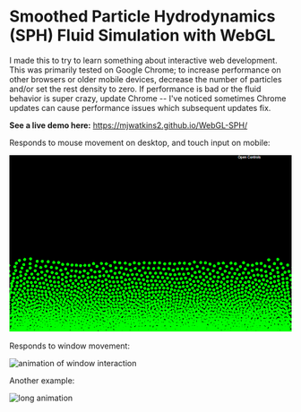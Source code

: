 # Smoothed Particle Hydrodynamics (SPH) Fluid Simulation with WebGL

I made this to try to learn something about interactive web development. This was primarily tested on Google Chrome; to increase performance on other browsers or older mobile devices, decrease the number of particles and/or set the rest density to zero. If performance is bad or the fluid behavior is super crazy, update Chrome -- I've noticed sometimes Chrome updates can cause performance issues which subsequent updates fix.

**See a live demo here:** https://mjwatkins2.github.io/WebGL-SPH/ 

Responds to mouse movement on desktop, and touch input on mobile:

![animation of mouse interaction](https://github.com/mjwatkins2/WebGL-SPH/blob/master/images/mouse_interaction.gif)

Responds to window movement:

![animation of window interaction](https://github.com/mjwatkins2/WebGL-SPH/blob/master/images/window_interaction.gif)

Another example:

![long animation](https://github.com/mjwatkins2/WebGL-SPH/blob/master/images/long.gif)

